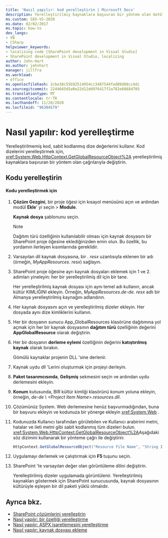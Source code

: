 ```yaml
---
title: 'Nasıl yapılır: kod yerelleştirin | Microsoft Docs'
description: Yerelleştirilmiş kaynaklara başvuran bir yöntem olan GetGlobalResourceObject çağrılarıyla sabit kodlanmış dizeleri değiştirerek SharePoint 'teki kodu yerelleştirmeye öğrenin.
ms.custom: SEO-VS-2020
ms.date: 02/02/2017
ms.topic: how-to
dev_langs:
- VB
- CSharp
helpviewer_keywords:
- localizing code [SharePoint development in Visual Studio]
- SharePoint development in Visual Studio, localizing
author: John-Hart
ms.author: johnhart
manager: jillfra
ms.workload:
- office
ms.openlocfilehash: 2cbe38c55b92514954cc3487544fed89d68cc4dc
ms.sourcegitcommit: 2244665d5a0e22d12dd976417f2a782e68684705
ms.translationtype: MT
ms.contentlocale: tr-TR
ms.lasthandoff: 11/28/2020
ms.locfileid: "96304579"
---
```

# <a name="how-to-localize-code"></a>Nasıl yapılır: kod yerelleştirme
  Yerelleştirilmemiş kod, sabit kodlanmış dize değerlerini kullanır. Kod dizelerini yerelleştirmek için, <xref:System.Web.HttpContext.GetGlobalResourceObject%2A> yerelleştirilmiş kaynaklara başvuran bir yöntem olan çağrılarıyla değiştirin.

## <a name="localize-code"></a>Kodu yerelleştirin

#### <a name="to-localize-code"></a>Kodu yerelleştirmek için

1. **Çözüm Gezgini**, bir proje öğesi için kısayol menüsünü açın ve ardından modül **Ekle**' yi seçin  >  **Module**.

     **Kaynak dosya** şablonunu seçin.

    > [!NOTE]
    > Dağıtım türü özelliğinin kullanılabilir olması için kaynak dosyasını bir SharePoint proje öğesine eklediğinizden emin olun. Bu özellik, bu yordamın ilerleyen kısımlarında gereklidir.

2. Varsayılan dil kaynak dosyasına, bir *. resx* uzantısıyla eklenen bir adı (örneğin, *MyAppResources. resx*) sağlayın.

3. SharePoint proje öğesine ayrı kaynak dosyaları eklemek için 1 ve 2. adımları yineleyin: her bir yerelleştirilmiş dil için bir tane.

     Her yerelleştirilmiş kaynak dosyası için aynı temel adı kullanın, ancak kültür KIMLIĞINI ekleyin. Örneğin, *MyAppResources.de-de. resx* adlı bir Almanya yerelleştirilmiş kaynağını adlandırın.

4. Her kaynak dosyasını açın ve yerelleştirilmiş dizeler ekleyin. Her dosyada aynı dize kimliklerini kullanın.

5. Her bir dosyanın sunucu App_GlobalResources klasörüne dağıtımına yol açmak için her bir kaynak dosyasının **dağıtım türü** özelliğinin değerini **AppGlobalResource** olarak değiştirin.

6. Her bir dosyanın **derleme eylemi** özelliğinin değerini **katıştırılmış kaynak** olarak bırakın.

     Gömülü kaynaklar projenin DLL 'sine derlenir.

7. Kaynak uydu dll 'Lerini oluşturmak için projeyi derleyin.

8. **Paket tasarımcısında**, **Gelişmiş** sekmesini seçin ve ardından uydu derlemesini ekleyin.

9. **Konum** kutusunda, BIR kültür kimliği klasörünü konum yoluna ekleyin, örneğin, *de-de \\ \<Project Item Name>.resources.dll*.

10. Çözümünüz System. Web derlemesine henüz başvurmadığından, buna bir başvuru ekleyin ve kodunuza bir yönerge ekleyin <xref:System.Web> .

11. Kodunuzda Kullanıcı tarafından görülebilen ve Kullanıcı arabirimi metni, hatalar ve ileti metni gibi sabit kodlanmış tüm dizeleri bulun. <xref:System.Web.HttpContext.GetGlobalResourceObject%2A>Aşağıdaki söz dizimini kullanarak bir yönteme çağrı ile değiştirin:

    ```csharp
    HttpContext.GetGlobalResourceObject("Resource File Name", "String ID")
    ```

12. Uygulamayı derlemek ve çalıştırmak için **F5** tuşunu seçin.

13. SharePoint 'te varsayılan değer olan görüntüleme dilini değiştirin.

     Yerelleştirilmiş dizeler uygulamada görüntülenir. Yerelleştirilmiş kaynakları göstermek için SharePoint sunucusunda, kaynak dosyasının kültürüyle eşleşen bir dil paketi yüklü olmalıdır.

## <a name="see-also"></a>Ayrıca bkz.
- [SharePoint çözümlerini yerelleştirin](../sharepoint/localizing-sharepoint-solutions.md)
- [Nasıl yapılır: bir özelliği yerelleştirme](../sharepoint/how-to-localize-a-feature.md)
- [Nasıl yapılır: ASPX işaretlemesini yerelleştirme](../sharepoint/how-to-localize-aspx-markup.md)
- [Nasıl yapılır: kaynak dosyası ekleme](../sharepoint/how-to-add-a-resource-file.md)

